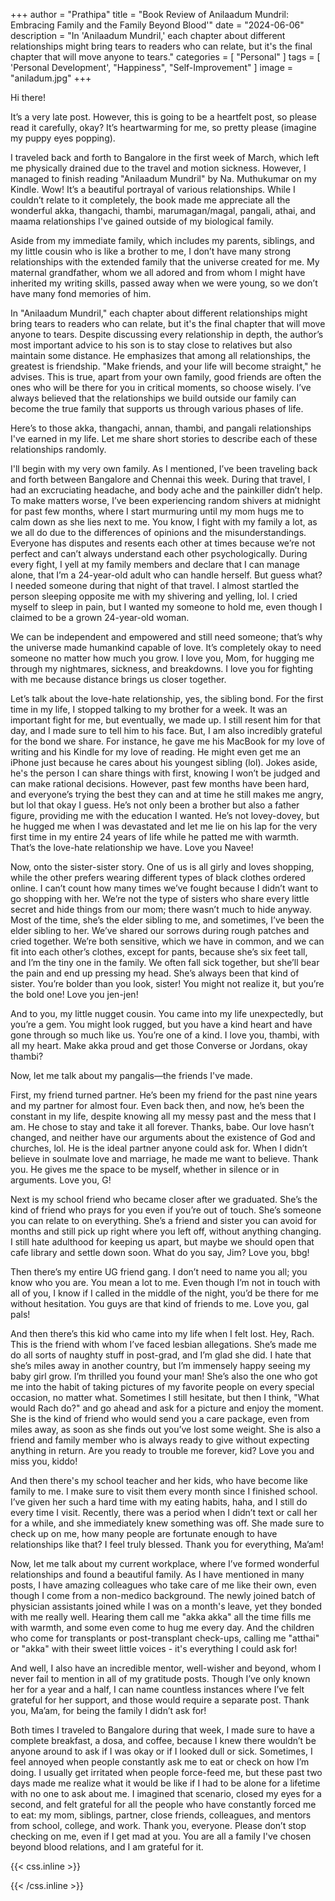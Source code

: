 +++
author = "Prathipa"
title = "Book Review of Anilaadum Mundril: Embracing Family and the Family Beyond Blood'"
date = "2024-06-06"
description = "In 'Anilaadum Mundril,' each chapter about different relationships might bring tears to readers who can relate, but it's the final chapter that will move anyone to tears."
categories = [
    "Personal"
]
tags = [
    'Personal Development', "Happiness", "Self-Improvement"
]
image = "aniladum.jpg"
+++

Hi there!

It’s a very late post. However, this is going to be a heartfelt post, so please read it carefully, okay? It’s heartwarming for me, so pretty please (imagine my puppy eyes popping).

I traveled back and forth to Bangalore in the first week of March, which left me physically drained due to the travel and motion sickness. However, I managed to finish reading "Anilaadum Mundril" by Na. Muthukumar on my Kindle. Wow! It’s a beautiful portrayal of various relationships. While I couldn’t relate to it completely, the book made me appreciate all the wonderful akka, thangachi, thambi, marumagan/magal, pangali, athai, and maama relationships I've gained outside of my biological family.

Aside from my immediate family, which includes my parents, siblings, and my little cousin who is like a brother to me, I don’t have many strong relationships with the extended family that the universe created for me. My maternal grandfather, whom we all adored and from whom I might have inherited my writing skills, passed away when we were young, so we don’t have many fond memories of him.

In "Anilaadum Mundril," each chapter about different relationships might bring tears to readers who can relate, but it's the final chapter that will move anyone to tears. Despite discussing every relationship in depth, the author’s most important advice to his son is to stay close to relatives but also maintain some distance. He emphasizes that among all relationships, the greatest is friendship. "Make friends, and your life will become straight," he advises. This is true, apart from your own family, good friends are often the ones who will be there for you in critical moments, so choose wisely. I’ve always believed that the relationships we build outside our family can become the true family that supports us through various phases of life.

Here’s to those akka, thangachi, annan, thambi, and pangali relationships I've earned in my life. Let me share short stories to describe each of these relationships randomly.

I'll begin with my very own family. As I mentioned, I’ve been traveling back and forth between Bangalore and Chennai this week. During that travel, I had an excruciating headache, and body ache and the painkiller didn’t help. To make matters worse, I’ve been experiencing random shivers at midnight for past few months, where I start murmuring until my mom hugs me to calm down as she lies next to me. You know, I fight with my family a lot, as we all do due to the differences of opinions and the misunderstandings. Everyone has disputes and resents each other at times because we’re not perfect and can’t always understand each other psychologically. During every fight, I yell at my family members and declare that I can manage alone, that I’m a 24-year-old adult who can handle herself. But guess what? I needed someone during that night of that travel. I almost startled the person sleeping opposite me with my shivering and yelling, lol. I cried myself to sleep in pain, but I wanted my someone to hold me, even though I claimed to be a grown 24-year-old woman.


We can be independent and empowered and still need someone; that’s why the universe made humankind capable of love. It’s completely okay to need someone no matter how much you grow. I love you, Mom, for hugging me through my nightmares, sickness, and breakdowns. I love you for fighting with me because distance brings us closer together.

Let’s talk about the love-hate relationship, yes, the sibling bond. For the first time in my life, I stopped talking to my brother for a week. It was an important fight for me, but eventually, we made up. I still resent him for that day, and I made sure to tell him to his face. But, I am also incredibly grateful for the bond we share. For instance, he gave me his MacBook for my love of writing and his Kindle for my love of reading. He might even get me an iPhone just because he cares about his youngest sibling (lol). Jokes aside, he's the person I can share things with first, knowing I won’t be judged and can make rational decisions. However, past few months have been hard, and everyone’s trying the best they can and at time he still makes me angry, but lol that okay I guess.  He’s not only been a brother but also a father figure, providing me with the education I wanted. He’s not lovey-dovey, but he hugged me when I was devastated and let me lie on his lap for the very first time in my entire 24 years of life while he patted me with warmth. That’s the love-hate relationship we have. Love you Navee!

Now, onto the sister-sister story. One of us is all girly and loves shopping, while the other prefers wearing different types of black clothes ordered online. I can’t count how many times we’ve fought because I didn’t want to go shopping with her. We’re not the type of sisters who share every little secret and hide things from our mom; there wasn’t much to hide anyway. Most of the time, she’s the elder sibling to me, and sometimes, I’ve been the elder sibling to her. We’ve shared our sorrows during rough patches and cried together. We’re both sensitive, which we have in common, and we can fit into each other’s clothes, except for pants, because she’s six feet tall, and I’m the tiny one in the family. We often fall sick together, but she’ll bear the pain and end up pressing my head. She’s always been that kind of sister. You’re bolder than you look, sister! You might not realize it, but you’re the bold one! Love you jen-jen!

And to you, my little nugget cousin. You came into my life unexpectedly, but you’re a gem. You might look rugged, but you have a kind heart and have gone through so much like us. You’re one of a kind. I love you, thambi, with all my heart. Make akka proud and get those Converse or Jordans, okay thambi? 

Now, let me talk about my pangalis—the friends I've made.

First, my friend turned partner. He’s been my friend for the past nine years and my partner for almost four. Even back then, and now, he’s been the constant in my life, despite knowing all my messy past and the mess that I am. He chose to stay and take it all forever. Thanks, babe. Our love hasn’t changed, and neither have our arguments about the existence of God and churches, lol. He is the ideal partner anyone could ask for. When I didn’t believe in soulmate love and marriage, he made me want to believe. Thank you. He gives me the space to be myself, whether in silence or in arguments. Love you, G!

Next is my school friend who became closer after we graduated. She’s the kind of friend who prays for you even if you’re out of touch. She’s someone you can relate to on everything. She’s a friend and sister you can avoid for months and still pick up right where you left off, without anything changing. I still hate adulthood for keeping us apart, but maybe we should open that cafe library and settle down soon. What do you say, Jim? Love you, bbg!

Then there’s my entire UG friend gang. I don’t need to name you all; you know who you are. You mean a lot to me. Even though I’m not in touch with all of you, I know if I called in the middle of the night, you’d be there for me without hesitation. You guys are that kind of friends to me. Love you, gal pals!

And then there’s this kid who came into my life when I felt lost. Hey, Rach. This is the friend with whom I’ve faced lesbian allegations. She’s made me do all sorts of naughty stuff in post-grad, and I’m glad she did. I hate that she’s miles away in another country, but I’m immensely happy seeing my baby girl grow. I’m thrilled you found your man! She’s also the one who got me into the habit of taking pictures of my favorite people on every special occasion, no matter what. Sometimes I still hesitate, but then I think, "What would Rach do?" and go ahead and ask for a picture and enjoy the moment. She is the kind of friend who would send you a care package, even from miles away, as soon as she finds out you’ve lost some weight. She is also a friend and family member who is always ready to give without expecting anything in return. Are you ready to trouble me forever, kid? Love you and miss you, kiddo!

And then there's my school teacher and her kids, who have become like family to me. I make sure to visit them every month since I finished school. I’ve given her such a hard time with my eating habits, haha, and I still do every time I visit. Recently, there was a period when I didn’t text or call her for a while, and she immediately knew something was off. She made sure to check up on me, how many people are fortunate enough to have relationships like that? I feel truly blessed. Thank you for everything, Ma’am!

Now, let me talk about my current workplace, where I’ve formed wonderful relationships and found a beautiful family. As I have mentioned in many posts, I have amazing colleagues who take care of me like their own, even though I come from a non-medico background. The newly joined batch of physician assistants joined while I was on a month's leave, yet they bonded with me really well. Hearing them call me "akka akka" all the time fills me with warmth, and some even come to hug me every day. And the children who come for transplants or post-transplant check-ups, calling me "atthai" or "akka" with their sweet little voices - it's everything I could ask for! 


And well, I also have an incredible mentor, well-wisher and beyond, whom I never fail to mention in all of my gratitude posts. Though I’ve only known her for a year and a half, I can name countless instances where I’ve felt grateful for her support, and those would require a separate post. Thank you, Ma’am, for being the family I didn’t ask for!

Both times I traveled to Bangalore during that week, I made sure to have a complete breakfast, a dosa, and coffee, because I knew there wouldn’t be anyone around to ask if I was okay or if I looked dull or sick. Sometimes, I feel annoyed when people constantly ask me to eat or check on how I’m doing. I usually get irritated when people force-feed me, but these past two days made me realize what it would be like if I had to be alone for a lifetime with no one to ask about me. I imagined that scenario, closed my eyes for a second, and felt grateful for all the people who have constantly forced me to eat: my mom, siblings, partner, close friends, colleagues, and mentors from school, college, and work. Thank you, everyone. Please don’t stop checking on me, even if I get mad at you. You are all a family I've chosen beyond blood relations, and I am grateful for it.


{{< css.inline >}}
<style>
.canon { background: white; width: 100%; height: auto; }
</style>
{{< /css.inline >}}
